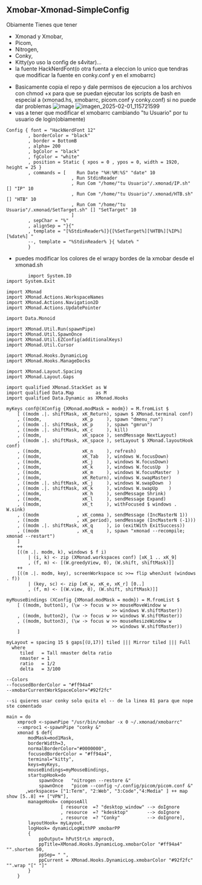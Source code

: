 Xmobar-Xmonad-SimpleConfig
--------------------------------------
Obiamente Tienes que tener
- Xmonad y Xmobar,
- Picom,
- Nitrogen,
- Conky,
- Kitty(yo uso la config de s4vitar)...
- la fuente HackNerdFont(o otra fuenta a eleccion lo unico que tendras que modificar la fuente en conky.conf y en el xmobarrc)
* Basicamente copia el repo y dale permisos de ejecucion a los archivos con chmod +x para que se puedan ejecutar los scripts de bash en especial a (xmonad.hs, xmobarrc, picom.conf y conky.conf) si no puede dar problemas
![image](https://github.com/user-attachments/assets/e243351a-5bbd-4c6e-8f54-79716fd92e2d)
![imagen_2025-02-01_115721599](https://github.com/user-attachments/assets/085926e8-bd28-4f7a-b807-8fbe03c41e43)
* vas a tener que modificar el xmobarrc cambiando "tu Usuario" por tu usuario de login(obiamente)
```haskell//
Config { font = "HackNerdFont 12"
        , borderColor = "black"
        , border = BottomB
        , alpha= 200
        , bgColor = "black"
        , fgColor = "white"
        , position = Static { xpos = 0 , ypos = 0, width = 1920, height = 25 }
        , commands = [    Run Date "%H:%M:%S" "date" 10
                        , Run StdinReader
                        , Run Com "/home/"tu Usuario"/.xmonad/IP.sh" [] "IP" 10
                        , Run Com "/home/"tu Usuario"/.xmonad/HTB.sh" [] "HTB" 10
                        , Run Com "/home/"tu Usuario"/.xmonad/SetTarget.sh" [] "SetTarget" 10
                        ]
        , sepChar = "%"
        , alignSep = "}{"
        , template = "[%StdinReader%]}{[%SetTarget%][%HTB%][%IP%][%date%] "
        --, template = "%StdinReader% }{ %date% "
        }
```
* puedes modificar los colores de el wrapy bordes de la xmobar desde el xmonad.sh
```haskell//
        import System.IO
import System.Exit

import XMonad
import XMonad.Actions.WorkspaceNames
import XMonad.Actions.Navigation2D
import XMonad.Actions.UpdatePointer

import Data.Monoid

import XMonad.Util.Run(spawnPipe)
import XMonad.Util.SpawnOnce
import XMonad.Util.EZConfig(additionalKeys)
import XMonad.Util.Cursor

import XMonad.Hooks.DynamicLog
import XMonad.Hooks.ManageDocks

import XMonad.Layout.Spacing
import XMonad.Layout.Gaps

import qualified XMonad.StackSet as W
import qualified Data.Map        as M
import qualified Data.Dynamic as XMonad.Hooks

myKeys conf@(XConfig {XMonad.modMask = modm}) = M.fromList $
    [ ((modm .|. shiftMask, xK_Return), spawn $ XMonad.terminal conf)
    , ((modm,               xK_p     ), spawn "dmenu_run")
    , ((modm .|. shiftMask, xK_p     ), spawn "gmrun")
    , ((modm .|. shiftMask, xK_c     ), kill)
    , ((modm,               xK_space ), sendMessage NextLayout)
    , ((modm .|. shiftMask, xK_space ), setLayout $ XMonad.layoutHook conf)
    , ((modm,               xK_n     ), refresh)
    , ((modm,               xK_Tab   ), windows W.focusDown)
    , ((modm,               xK_j     ), windows W.focusDown)  
    , ((modm,               xK_k     ), windows W.focusUp  )
    , ((modm,               xK_m     ), windows W.focusMaster  )
    , ((modm,               xK_Return), windows W.swapMaster)
    , ((modm .|. shiftMask, xK_j     ), windows W.swapDown  )
    , ((modm .|. shiftMask, xK_k     ), windows W.swapUp    )
    , ((modm,               xK_h     ), sendMessage Shrink)
    , ((modm,               xK_l     ), sendMessage Expand)
    , ((modm,               xK_t     ), withFocused $ windows . W.sink)
    , ((modm              , xK_comma ), sendMessage (IncMasterN 1))
    , ((modm              , xK_period), sendMessage (IncMasterN (-1)))
    , ((modm .|. shiftMask, xK_q     ), io (exitWith ExitSuccess))
    , ((modm              , xK_q     ), spawn "xmonad --recompile; xmonad --restart")
    ]
    ++
    [((m .|. modm, k), windows $ f i)
        | (i, k) <- zip (XMonad.workspaces conf) [xK_1 .. xK_9]
        , (f, m) <- [(W.greedyView, 0), (W.shift, shiftMask)]]
    ++
    [((m .|. modm, key), screenWorkspace sc >>= flip whenJust (windows . f))
        | (key, sc) <- zip [xK_w, xK_e, xK_r] [0..]
        , (f, m) <- [(W.view, 0), (W.shift, shiftMask)]]

myMouseBindings (XConfig {XMonad.modMask = modm}) = M.fromList $
    [ ((modm, button1), (\w -> focus w >> mouseMoveWindow w
                                       >> windows W.shiftMaster))
    , ((modm, button2), (\w -> focus w >> windows W.shiftMaster))
    , ((modm, button3), (\w -> focus w >> mouseResizeWindow w
                                       >> windows W.shiftMaster))
    ]

myLayout = spacing 15 $ gaps[(U,17)] tiled ||| Mirror tiled ||| Full
  where
     tiled   = Tall nmaster delta ratio
     nmaster = 1
     ratio   = 1/2
     delta   = 3/100

--Colors
--focusedBorderColor = "#ff94a4"
--xmobarCurrentWorkSpaceColor="#92f2fc"

--si quieres usar conky solo quita el -- de la linea 81 para que nope ste comentado

main = do
    xmproc0 <-spawnPipe "/usr/bin/xmobar -x 0 ~/.xmonad/xmobarrc"
    --xmproc1 <-spawnPipe "conky &"
    xmonad $ def{
        modMask=mod1Mask,
        borderWidth=3,
        normalBorderColor="#0000000",
        focusedBorderColor = "#ff94a4",
        terminal="kitty",
        keys=myKeys,
        mouseBindings=myMouseBindings,
        startupHook=do
            spawnOnce   "nitrogen --restore &"
            spawnOnce   "picom --config ~/.config/picom/picom.conf &"
       ,workspaces= ["1:Term", "2:Web", "3:Code","4:Media" ] ++ map show [5..8] ++ ["VPN"],
        manageHook= composeAll
                    [ resource  =? "desktop_window" --> doIgnore
                    , resource  =? "kdesktop"       --> doIgnore 
                    , resource  =? "Conky"          --> doIgnore],
        layoutHook= myLayout,
        logHook= dynamicLogWithPP xmobarPP
        {
            ppOutput= hPutStrLn xmproc0,
            ppTitle=XMonad.Hooks.DynamicLog.xmobarColor "#ff94a4" "".shorten 50,
            ppSep= " ",
            ppCurrent = XMonad.Hooks.DynamicLog.xmobarColor "#92f2fc" "".wrap "[" "]"
        }
    }

```
